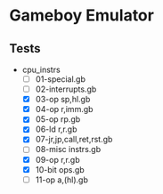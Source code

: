 # Gameboy Emulator 

## Tests

- cpu_instrs
  - [ ] 01-special.gb
  - [ ] 02-interrupts.gb
  - [X] 03-op sp,hl.gb
  - [X] 04-op r,imm.gb
  - [X] 05-op rp.gb
  - [X] 06-ld r,r.gb
  - [X] 07-jr,jp,call,ret,rst.gb
  - [ ] 08-misc instrs.gb
  - [X] 09-op r,r.gb
  - [X] 10-bit ops.gb
  - [ ] 11-op a,(hl).gb
